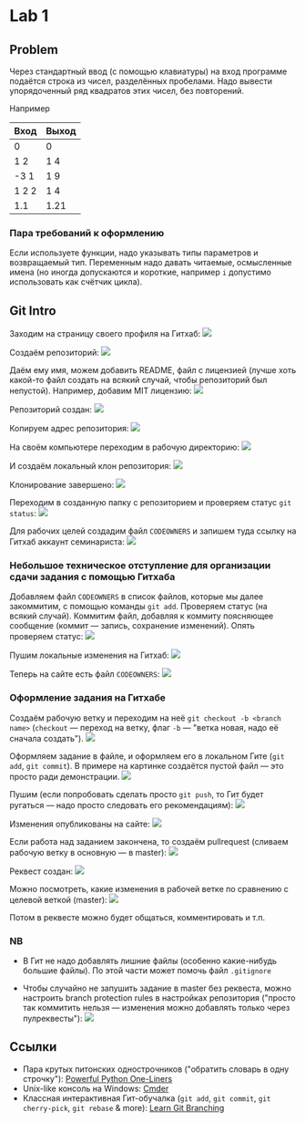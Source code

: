 # Lab 1


## Problem

Через стандартный ввод (с помощью клавиатуры) на вход программе подаётся
строка из чисел, разделённых пробелами.
Надо вывести упорядоченный ряд квадратов этих чисел, без повторений.

Например

Вход     | Выход
---------| ------
0        | 0
1 2      | 1 4
-3 1     | 1 9
1 2 2    | 1 4
1.1      | 1.21


### Пара требований к оформлению

Если используете функции, надо указывать типы параметров и возвращаемый тип.
Переменным надо давать читаемые, осмысленные имена (но иногда допускаются и короткие, например `i` допустимо использовать как счётчик цикла).


## Git Intro

Заходим на страницу своего профиля на Гитхаб:
![](./images/git_01_profile.png)

Создаём репозиторий:
![](./images/git_02__create_repo.png)

Даём ему имя, можем добавить README, файл с лицензией (лучше хоть какой-то файл создать на всякий случай, чтобы репозиторий был непустой).
Например, добавим MIT лицензию:
![](./images/git_03__repo_info.png)

Репозиторий создан:
![](./images/git_04__repo_created.png)

Копируем адрес репозитория:
![](./images/git_05__repo_address.png)

На своём компьютере переходим в рабочую директорию:
![](./images/git_06__local_working_folder.png)

И создаём локальный клон репозитория:
![](./images/git_07__cloning.png)

Клонирование завершено:
![](./images/git_08__cloning_result.png)

Переходим в созданную папку с репозиторием и проверяем статус `git status`:
![](./images/git_09__git_status.png)

Для рабочих целей создадим файл `CODEOWNERS` и запишем туда ссылку на Гитхаб аккаунт семинариста:
![](./images/git_10__codeowners.png)


### Небольшое техническое отступление для организации сдачи задания с помощью Гитхаба

Добавляем файл `CODEOWNERS` в список файлов, которые мы далее закоммитим, с помощью команды `git add`.
Проверяем статус (на всякий случай).
Коммитим файл, добавляя к коммиту поясняющее сообщение (коммит — запись, сохранение изменений).
Опять проверяем статус:
![](./images/git_11__adding_codeowners.png)

Пушим локальные изменения на Гитхаб:
![](./images/git_12__push.png)

Теперь на сайте есть файл `CODEOWNERS`:
![](./images/git_13__push_result.png)


### Оформление задания на Гитхабе

Создаём рабочую ветку и переходим на неё `git checkout -b <branch name>` (`checkout` — переход на ветку, флаг `-b` — "ветка новая, надо её сначала создать").
![](./images/git_14__checkout.png)

Оформляем задание в файле, и оформляем его в локальном Гите (`git add`, `git commit`).
В примере на картинке создаётся пустой файл — это просто ради демонстрации.
![](./images/git_15__add_lab_file.png)

Пушим (если попробовать сделать просто `git push`, то Гит будет ругаться — надо просто следовать его рекомендациям):
![](./images/git_16__push_feature.png)

Изменения опубликованы на сайте:
![](./images/git_17__push_feature_result.png)

Если работа над заданием закончена, то создаём pullrequest (сливаем рабочую ветку в основную — в master):
![](./images/git_18__create_pullrequest.png)

Реквест создан:
![](./images/git_19__request_overview.png)

Можно посмотреть, какие изменения в рабочей ветке по сравнению с целевой веткой (master):
![](./images/git_20__request_overview_files.png)

Потом в реквесте можно будет общаться, комментировать и т.п.

### NB

* В Гит не надо добавлять лишние файлы (особенно какие-нибудь большие файлы). По этой части может помочь файл `.gitignore`

* Чтобы случайно не запушить задание в master без реквеста, можно настроить branch protection rules в настройках репозитория ("просто так коммитить нельзя — изменения можно добавлять только через пулреквесты"):
![](./images/git_21__branch_protection.png)


## Ссылки

* Пара крутых питонских однострочников ("обратить словарь в одну строчку"): [Powerful Python One-Liners](https://wiki.python.org/moin/Powerful%20Python%20One-Liners)
* Unix-like консоль на Windows: [Cmder](https://cmder.net/)
* Классная интерактивная Гит-обучалка (`git add`, `git commit`, `git cherry-pick`, `git rebase` & more): [Learn Git Branching](https://learngitbranching.js.org/?locale=ru_RU)
